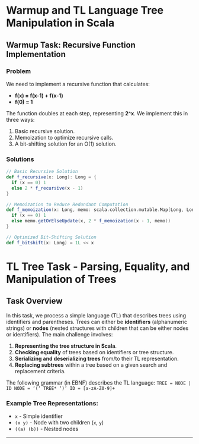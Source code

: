 # Warmup and TL Language Tree Manipulation in Scala

## Warmup Task: Recursive Function Implementation

### Problem
We need to implement a recursive function that calculates:
- **f(x) = f(x-1) + f(x-1)**
- **f(0) = 1**

The function doubles at each step, representing **2^x**. We implement this in three ways:
1. Basic recursive solution.
2. Memoization to optimize recursive calls.
3. A bit-shifting solution for an O(1) solution.

### Solutions
```scala
// Basic Recursive Solution
def f_recursive(x: Long): Long = {
  if (x == 0) 1
  else 2 * f_recursive(x - 1)
}

// Memoization to Reduce Redundant Computation
def f_memoization(x: Long, memo: scala.collection.mutable.Map[Long, Long] = scala.collection.mutable.Map()): Long = {
  if (x == 0) 1
  else memo.getOrElseUpdate(x, 2 * f_memoization(x - 1, memo))
}

// Optimized Bit-Shifting Solution
def f_bitshift(x: Long) = 1L << x
```

# TL Tree Task - Parsing, Equality, and Manipulation of Trees

## Task Overview

In this task, we process a simple language (TL) that describes trees using identifiers and parentheses. Trees can either be **identifiers** (alphanumeric strings) or **nodes** (nested structures with children that can be either nodes or identifiers). The main challenge involves:

1. **Representing the tree structure in Scala**.
2. **Checking equality** of trees based on identifiers or tree structure.
3. **Serializing and deserializing trees** from/to their TL representation.
4. **Replacing subtrees** within a tree based on a given search and replacement criteria.

The following grammar (in EBNF) describes the TL language:
```TREE = NODE | ID NODE = ‘(‘ TREE* ‘)’ ID = [a-zA-Z0-9]+```

### Example Tree Representations:

- `x` - Simple identifier
- `(x y)` - Node with two children (`x`, `y`)
- `((a) (b))` - Nested nodes

---